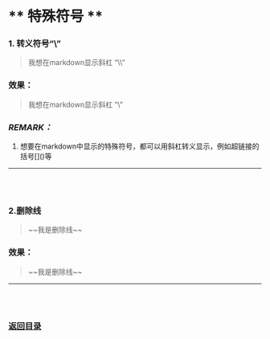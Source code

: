 # ** 特殊符号 **

### 1. 转义符号“\\”

> 我想在markdown显示斜杠 “\\\\”
> 
>

### 效果：

> 我想在markdown显示斜杠 “\\”
> 
>

### *REMARK：*
1. 想要在markdown中显示的特殊符号，都可以用斜杠转义显示，例如超链接的括号\[]()等


---------
<br><br>

### 2.删除线

> \~~我是删除线~~


### 效果：

> \~~我是删除线~~


---------
<br><br>
###  [返回目录](../README.md)